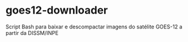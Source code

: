 # goes12-downloader
Script Bash para baixar e descompactar imagens do satélite GOES-12 a partir da DISSM/INPE
